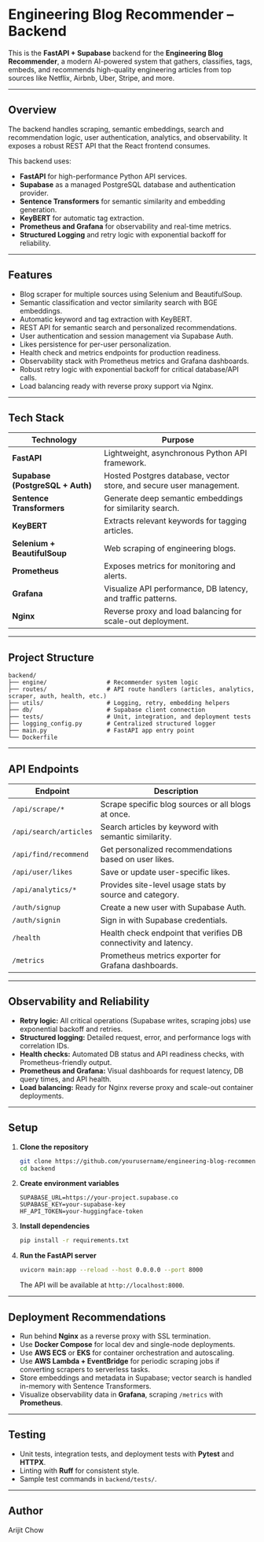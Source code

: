 # Engineering Blog Recommender – Backend

This is the **FastAPI + Supabase** backend for the **Engineering Blog Recommender**, a modern AI-powered system that gathers, classifies, tags, embeds, and recommends high-quality engineering articles from top sources like Netflix, Airbnb, Uber, Stripe, and more.

---

## Overview

The backend handles scraping, semantic embeddings, search and recommendation logic, user authentication, analytics, and observability. It exposes a robust REST API that the React frontend consumes.

This backend uses:

* **FastAPI** for high-performance Python API services.
* **Supabase** as a managed PostgreSQL database and authentication provider.
* **Sentence Transformers** for semantic similarity and embedding generation.
* **KeyBERT** for automatic tag extraction.
* **Prometheus and Grafana** for observability and real-time metrics.
* **Structured Logging** and retry logic with exponential backoff for reliability.

---

## Features

* Blog scraper for multiple sources using Selenium and BeautifulSoup.
* Semantic classification and vector similarity search with BGE embeddings.
* Automatic keyword and tag extraction with KeyBERT.
* REST API for semantic search and personalized recommendations.
* User authentication and session management via Supabase Auth.
* Likes persistence for per-user personalization.
* Health check and metrics endpoints for production readiness.
* Observability stack with Prometheus metrics and Grafana dashboards.
* Robust retry logic with exponential backoff for critical database/API calls.
* Load balancing ready with reverse proxy support via Nginx.

---

## Tech Stack

| Technology                       | Purpose                                                             |
| -------------------------------- | ------------------------------------------------------------------- |
| **FastAPI**                      | Lightweight, asynchronous Python API framework.                     |
| **Supabase (PostgreSQL + Auth)** | Hosted Postgres database, vector store, and secure user management. |
| **Sentence Transformers**        | Generate deep semantic embeddings for similarity search.            |
| **KeyBERT**                      | Extracts relevant keywords for tagging articles.                    |
| **Selenium + BeautifulSoup**     | Web scraping of engineering blogs.                                  |
| **Prometheus**                   | Exposes metrics for monitoring and alerts.                          |
| **Grafana**                      | Visualize API performance, DB latency, and traffic patterns.        |
| **Nginx**                        | Reverse proxy and load balancing for scale-out deployment.          |

---

## Project Structure

```
backend/
├── engine/                 # Recommender system logic
├── routes/                 # API route handlers (articles, analytics, scraper, auth, health, etc.)
├── utils/                  # Logging, retry, embedding helpers
├── db/                     # Supabase client connection
├── tests/                  # Unit, integration, and deployment tests
├── logging_config.py       # Centralized structured logger
├── main.py                 # FastAPI app entry point
└── Dockerfile
```

---

## API Endpoints

| Endpoint               | Description                                                      |
| ---------------------- | ---------------------------------------------------------------- |
| `/api/scrape/*`        | Scrape specific blog sources or all blogs at once.               |
| `/api/search/articles` | Search articles by keyword with semantic similarity.             |
| `/api/find/recommend`  | Get personalized recommendations based on user likes.            |
| `/api/user/likes`      | Save or update user-specific likes.                              |
| `/api/analytics/*`     | Provides site-level usage stats by source and category.          |
| `/auth/signup`         | Create a new user with Supabase Auth.                            |
| `/auth/signin`         | Sign in with Supabase credentials.                               |
| `/health`              | Health check endpoint that verifies DB connectivity and latency. |
| `/metrics`             | Prometheus metrics exporter for Grafana dashboards.              |

---

## Observability and Reliability

* **Retry logic:** All critical operations (Supabase writes, scraping jobs) use exponential backoff and retries.
* **Structured logging:** Detailed request, error, and performance logs with correlation IDs.
* **Health checks:** Automated DB status and API readiness checks, with Prometheus-friendly output.
* **Prometheus and Grafana:** Visual dashboards for request latency, DB query times, and API health.
* **Load balancing:** Ready for Nginx reverse proxy and scale-out container deployments.

---

## Setup

1. **Clone the repository**

   ```bash
   git clone https://github.com/yourusername/engineering-blog-recommender.git
   cd backend
   ```

2. **Create environment variables**

   ```env
   SUPABASE_URL=https://your-project.supabase.co
   SUPABASE_KEY=your-supabase-key
   HF_API_TOKEN=your-huggingface-token
   ```

3. **Install dependencies**

   ```bash
   pip install -r requirements.txt
   ```

4. **Run the FastAPI server**

   ```bash
   uvicorn main:app --reload --host 0.0.0.0 --port 8000
   ```

   The API will be available at `http://localhost:8000`.

---

## Deployment Recommendations

* Run behind **Nginx** as a reverse proxy with SSL termination.
* Use **Docker Compose** for local dev and single-node deployments.
* Use **AWS ECS** or **EKS** for container orchestration and autoscaling.
* Use **AWS Lambda + EventBridge** for periodic scraping jobs if converting scrapers to serverless tasks.
* Store embeddings and metadata in Supabase; vector search is handled in-memory with Sentence Transformers.
* Visualize observability data in **Grafana**, scraping `/metrics` with **Prometheus**.

---

## Testing

* Unit tests, integration tests, and deployment tests with **Pytest** and **HTTPX**.
* Linting with **Ruff** for consistent style.
* Sample test commands in `backend/tests/`.

---

## Author

Arijit Chow
